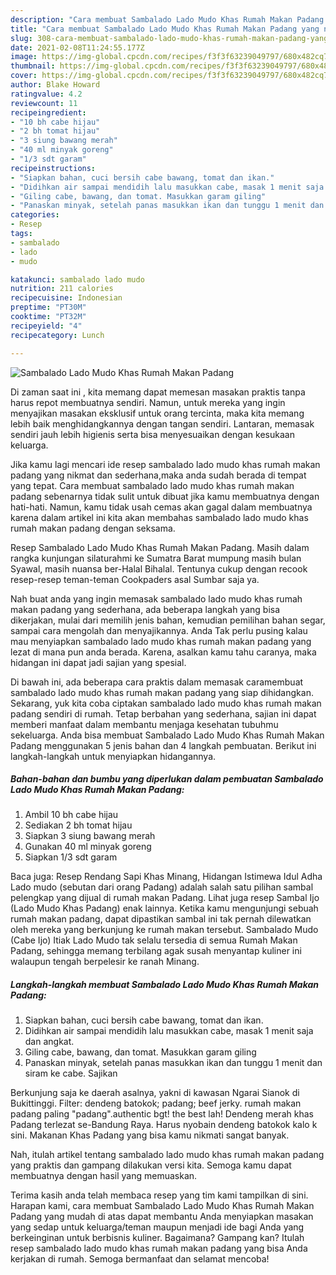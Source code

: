 ```yaml
---
description: "Cara membuat Sambalado Lado Mudo Khas Rumah Makan Padang yang nikmat Untuk Jualan"
title: "Cara membuat Sambalado Lado Mudo Khas Rumah Makan Padang yang nikmat Untuk Jualan"
slug: 308-cara-membuat-sambalado-lado-mudo-khas-rumah-makan-padang-yang-nikmat-untuk-jualan
date: 2021-02-08T11:24:55.177Z
image: https://img-global.cpcdn.com/recipes/f3f3f63239049797/680x482cq70/sambalado-lado-mudo-khas-rumah-makan-padang-foto-resep-utama.jpg
thumbnail: https://img-global.cpcdn.com/recipes/f3f3f63239049797/680x482cq70/sambalado-lado-mudo-khas-rumah-makan-padang-foto-resep-utama.jpg
cover: https://img-global.cpcdn.com/recipes/f3f3f63239049797/680x482cq70/sambalado-lado-mudo-khas-rumah-makan-padang-foto-resep-utama.jpg
author: Blake Howard
ratingvalue: 4.2
reviewcount: 11
recipeingredient:
- "10 bh cabe hijau"
- "2 bh tomat hijau"
- "3 siung bawang merah"
- "40 ml minyak goreng"
- "1/3 sdt garam"
recipeinstructions:
- "Siapkan bahan, cuci bersih cabe bawang, tomat dan ikan."
- "Didihkan air sampai mendidih lalu masukkan cabe, masak 1 menit saja dan angkat."
- "Giling cabe, bawang, dan tomat. Masukkan garam giling"
- "Panaskan minyak, setelah panas masukkan ikan dan tunggu 1 menit dan siram ke cabe. Sajikan"
categories:
- Resep
tags:
- sambalado
- lado
- mudo

katakunci: sambalado lado mudo 
nutrition: 211 calories
recipecuisine: Indonesian
preptime: "PT30M"
cooktime: "PT32M"
recipeyield: "4"
recipecategory: Lunch

---
```



![Sambalado Lado Mudo Khas Rumah Makan Padang](https://img-global.cpcdn.com/recipes/f3f3f63239049797/680x482cq70/sambalado-lado-mudo-khas-rumah-makan-padang-foto-resep-utama.jpg)

Di zaman  saat ini , kita memang dapat memesan masakan praktis tanpa harus repot membuatnya sendiri. Namun, untuk mereka yang ingin menyajikan masakan eksklusif untuk orang tercinta, maka kita memang lebih baik menghidangkannya dengan tangan sendiri. Lantaran, memasak sendiri jauh lebih higienis serta bisa menyesuaikan dengan kesukaan keluarga.

Jika kamu lagi mencari ide resep sambalado lado mudo khas rumah makan padang yang nikmat dan sederhana,maka anda sudah berada di tempat yang tepat. Cara membuat sambalado lado mudo khas rumah makan padang  sebenarnya tidak sulit untuk dibuat jika kamu membuatnya dengan hati-hati. Namun, kamu tidak usah cemas akan gagal dalam membuatnya 
karena dalam artikel ini kita akan membahas sambalado lado mudo khas rumah makan padang dengan seksama.  

Resep Sambalado Lado Mudo Khas Rumah Makan Padang. Masih dalam rangka kunjungan silaturahmi ke Sumatra Barat mumpung masih bulan Syawal, masih nuansa ber-Halal Bihalal. Tentunya cukup dengan recook resep-resep teman-teman Cookpaders asal Sumbar saja ya.

Nah buat anda yang ingin memasak sambalado lado mudo khas rumah makan padang yang sederhana, ada beberapa langkah yang bisa dikerjakan, mulai dari memilih jenis bahan, kemudian pemilihan bahan segar, sampai cara mengolah dan menyajikannya. Anda Tak perlu pusing kalau mau menyiapkan sambalado lado mudo khas rumah makan padang yang lezat di mana pun anda berada. Karena, asalkan kamu  tahu caranya, maka hidangan ini dapat jadi sajian yang spesial.

Di bawah ini, ada beberapa cara praktis  dalam memasak caramembuat sambalado lado mudo khas rumah makan padang yang siap dihidangkan. Sekarang, yuk kita coba ciptakan sambalado lado mudo khas rumah makan padang sendiri di rumah. Tetap berbahan yang sederhana, sajian ini dapat memberi manfaat dalam membantu menjaga kesehatan tubuhmu sekeluarga. Anda bisa membuat Sambalado Lado Mudo Khas Rumah Makan Padang menggunakan 5 jenis bahan dan 4 langkah pembuatan. Berikut ini langkah-langkah untuk menyiapkan hidangannya.

<!--inarticleads1-->

##### Bahan-bahan dan bumbu yang diperlukan dalam pembuatan Sambalado Lado Mudo Khas Rumah Makan Padang:

1. Ambil 10 bh cabe hijau
1. Sediakan 2 bh tomat hijau
1. Siapkan 3 siung bawang merah
1. Gunakan 40 ml minyak goreng
1. Siapkan 1/3 sdt garam


Baca juga: Resep Rendang Sapi Khas Minang, Hidangan Istimewa Idul Adha Lado mudo (sebutan dari orang Padang) adalah salah satu pilihan sambal pelengkap yang dijual di rumah makan Padang. Lihat juga resep Sambal Ijo (Lado Mudo Khas Padang) enak lainnya. Ketika kamu mengunjungi sebuah rumah makan padang, dapat dipastikan sambal ini tak pernah dilewatkan oleh mereka yang berkunjung ke rumah makan tersebut. Sambalado Mudo (Cabe Ijo) Itiak Lado Mudo tak selalu tersedia di semua Rumah Makan Padang, sehingga memang terbilang agak susah menyantap kuliner ini walaupun tengah berpelesir ke ranah Minang. 

<!--inarticleads2-->

##### Langkah-langkah membuat Sambalado Lado Mudo Khas Rumah Makan Padang:

1. Siapkan bahan, cuci bersih cabe bawang, tomat dan ikan.
1. Didihkan air sampai mendidih lalu masukkan cabe, masak 1 menit saja dan angkat.
1. Giling cabe, bawang, dan tomat. Masukkan garam giling
1. Panaskan minyak, setelah panas masukkan ikan dan tunggu 1 menit dan siram ke cabe. Sajikan


Berkunjung saja ke daerah asalnya, yakni di kawasan Ngarai Sianok di Bukittinggi. Filter: dendeng batokok; padang; beef jerky. rumah makan padang paling &#34;padang&#34;.authentic bgt! the best lah! Dendeng merah khas Padang terlezat se-Bandung Raya. Harus nyobain dendeng batokok kalo k sini. Makanan Khas Padang yang bisa kamu nikmati sangat banyak. 

Nah, itulah artikel tentang  sambalado lado mudo khas rumah makan padang  yang praktis dan gampang dilakukan versi kita. Semoga kamu dapat membuatnya dengan hasil yang memuaskan. 

Terima kasih anda telah membaca resep yang tim kami tampilkan di sini. Harapan kami, cara membuat  Sambalado Lado Mudo Khas Rumah Makan Padang yang mudah di atas dapat membantu Anda menyiapkan masakan yang sedap untuk keluarga/teman maupun menjadi ide bagi Anda yang berkeinginan untuk berbisnis kuliner. Bagaimana? Gampang kan? Itulah resep sambalado lado mudo khas rumah makan padang yang bisa Anda kerjakan di rumah. Semoga bermanfaat dan selamat mencoba!

